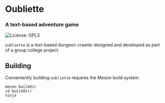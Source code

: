 # Oubliette
### A text-based adventure game
![License: GPL3](https://img.shields.io/badge/license-GPL3-green?style=flat-square)

`oubliette` is a text-based dungeon crawler designed and developed as part
of a group college project.

## Building
Conveniently building `oubliette` requires the Meson build system. 
```
meson builddir
cd builddir/
ninja
```
